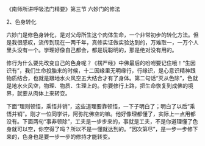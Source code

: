 
《南师所讲呼吸法门精要》第三节 六妙门的修法

2、色身转化

六妙门是修色身转化，是对父母所生这个肉体生命，一个非常初步的转化方法。但是我很感叹，流传到现在一两千年，真修实证做实验达到的，万难取一，一万个人里头没有一个。学理好像自己都会，都是玩聪明的，那是绝对没有用的。

修行为什么要先改变自己的色身呢？《楞严经》中佛最后的吩咐要记住哦！“生因识有”，我们生命投胎来的时候，十二因缘里无明缘行，行缘识，是心意识精神跟物质结合，也就是跟地水火风空五大结合才有了身体。第二句话“灭从色除”，色就是地水火风空，物理、物质、生理上的。你要修行上路，把生命恢复到成佛的境界，就要从肉体上来转变。

下面“理则顿悟，乘悟并销”，这些道理要靠顿悟，一下子明白了；明白了以后“乘悟并销”。刚才一位同学讲，阿弥陀佛空的嘛。他好像理都懂了，实际上一点用都没有。下面两句“事非顿除”，工夫是一步步来的，事就是工夫，不是你道理懂了色身就可以空，你空得了吗？所以不是一懂就达到的。“因次第尽”，是一步一步修下来的，色身也是要一步一步的修持才能转变。